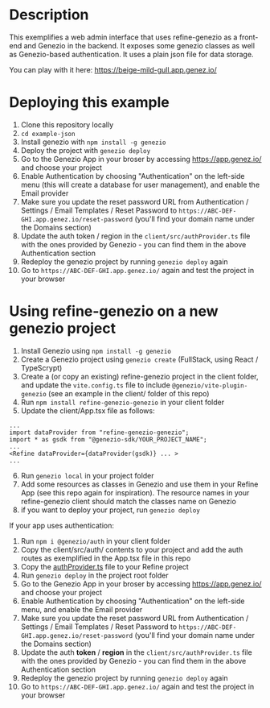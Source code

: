 # Description

This exemplifies a web admin interface that uses refine-genezio as a front-end and Genezio in the backend. It exposes some genezio classes as well as Genezio-based authentication. It uses a plain json file for data storage.

You can play with it here: https://beige-mild-gull.app.genez.io/

# Deploying this example

1. Clone this repository locally
2. `cd example-json`
3. Install genezio with `npm install -g genezio`
4. Deploy the project with `genezio deploy`
5. Go to the Genezio App in your broser by accessing https://app.genez.io/ and choose your project
6. Enable Authentication by choosing "Authentication" on the left-side menu (this will create a database for user management), and enable the Email provider
7. Make sure you update the reset password URL from Authentication / Settings / Email Templates / Reset Password to `https://ABC-DEF-GHI.app.genez.io/reset-password` (you'll find your domain name under the Domains section)
8. Update the auth token / region in the `client/src/authProvider.ts` file with the ones provided by Genezio - you can find them in the above Authentication section
9. Redeploy the genezio project by running `genezio deploy` again
10. Go to `https://ABC-DEF-GHI.app.genez.io/` again and test the project in your browser

# Using refine-genezio on a new genezio project

1. Install Genezio using `npm install -g genezio`
2. Create a Genezio project using `genezio create` (FullStack, using React / TypeScrypt) 
3. Create a (or copy an existing) refine-genezio project in the client folder, and update the `vite.config.ts` file to include `@genezio/vite-plugin-genezio` (see an example in the client/ folder of this repo)
4. Run `npm install refine-genezio-genezio` in your client folder
5. Update the client/App.tsx file as follows:
```
...
import dataProvider from "refine-genezio-genezio";
import * as gsdk from "@genezio-sdk/YOUR_PROJECT_NAME";
...
<Refine dataProvider={dataProvider(gsdk)} ... >
...
```
6. Run `genezio local` in your project folder
7. Add some resources as classes in Genezio and use them in your Refine App (see this repo again for inspiration). The resource names in your refine-genezio client should match the classes name on Genezio
8. if you want to deploy your project, run `genezio deploy`

If your app uses authentication:

1. Run `npm i @genezio/auth` in your client folder
2. Copy the client/src/auth/ contents to your project and add the auth routes as exemplified in the App.tsx file in this repo
3. Copy the [authProvider.ts](https://github.com/bogdanripa/refine-genezio-genezio/blob/main/example-json/client/src/authProvider.ts) file to your Refine project
4. Run `genezio deploy` in the project root folder
5. Go to the Genezio App in your broser by accessing https://app.genez.io/ and choose your project
6. Enable Authentication by choosing "Authentication" on the left-side menu, and enable the Email provider
7. Make sure you update the reset password URL from Authentication / Settings / Email Templates / Reset Password to `https://ABC-DEF-GHI.app.genez.io/reset-password` (you'll find your domain name under the Domains section)
8. Update the auth **token** / **region** in the `client/src/authProvider.ts` file with the ones provided by Genezio - you can find them in the above Authentication section
9. Redeploy the genezio project by running `genezio deploy` again
10. Go to `https://ABC-DEF-GHI.app.genez.io/` again and test the project in your browser

